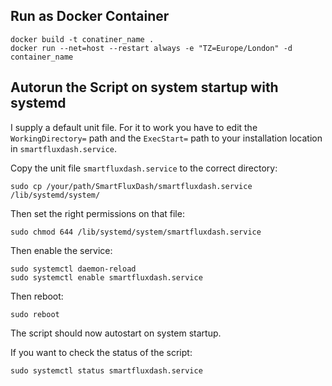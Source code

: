 ## Run as Docker Container

````
docker build -t conatiner_name .
docker run --net=host --restart always -e "TZ=Europe/London" -d container_name
````

## Autorun the Script on system startup with systemd

I supply a default unit file. For it to work you have to edit the ``WorkingDirectory=`` path and the ``ExecStart=`` path
to your installation location in ``smartfluxdash.service``.

Copy the unit file ``smartfluxdash.service`` to the correct directory:

````sudo cp /your/path/SmartFluxDash/smartfluxdash.service /lib/systemd/system/````

Then set the right permissions on that file:

````sudo chmod 644 /lib/systemd/system/smartfluxdash.service````

Then enable the service:
````
sudo systemctl daemon-reload
sudo systemctl enable smartfluxdash.service
````

Then reboot:

````sudo reboot````

The script should now autostart on system startup.

If you want to check the status of the script:

``sudo systemctl status smartfluxdash.service``
